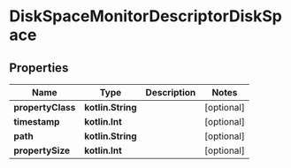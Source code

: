 
# DiskSpaceMonitorDescriptorDiskSpace

## Properties
Name | Type | Description | Notes
------------ | ------------- | ------------- | -------------
**propertyClass** | **kotlin.String** |  |  [optional]
**timestamp** | **kotlin.Int** |  |  [optional]
**path** | **kotlin.String** |  |  [optional]
**propertySize** | **kotlin.Int** |  |  [optional]



